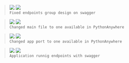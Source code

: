 > ![](https://img.shields.io/badge/Set_15,_2022-black) ![](https://img.shields.io/badge/v0.1.3-FIX-green)  
> `Fixed endpoints group design on swagger`

> ![](https://img.shields.io/badge/Set_15,_2022-black) ![](https://img.shields.io/badge/v0.1.2-FIX-green)  
> `Changed main file to one available in PythonAnywhere`

> ![](https://img.shields.io/badge/Set_15,_2022-black) ![](https://img.shields.io/badge/v0.1.1-FIX-green)  
> `Changed app port to one available in PythonAnywhere`

> ![](https://img.shields.io/badge/Set_15,_2022-black) ![](https://img.shields.io/badge/v0.1.0-FEAT-blue)  
> `Application runnig endpoints with swagger`